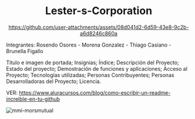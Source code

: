 <h1 align="center"> Lester-s-Corporation  </h1>       <p align="center">
  <a href=" 
 "> https://github.com/user-attachments/assets/08d041d2-6d59-43e8-9c2b-a6d8246c860a  </a>
</p

Integrantes: Rosendo Osores - Morena Gonzalez - Thiago Casiano - Brunella Figallo

Título e imagen de portada; Insignias; Índice; Descripción del Proyecto; Estado del proyecto; Demostración de funciones y aplicaciones; Acceso al Proyecto; Tecnologías utilizadas; Personas Contribuyentes; Personas Desarrolladoras del Proyecto; Licencia.

VER: https://www.aluracursos.com/blog/como-escribir-un-readme-increible-en-tu-github

![mmi-morsmutual](https://github.com/user-attachments/assets/5bc600ad-72a8-48b5-859e-7de613894ecb)
